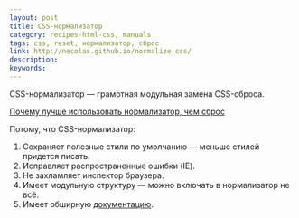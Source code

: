 ```yaml
---
layout: post
title: CSS-нормализатор
category: recipes-html-css, manuals
tags: css, reset, нормализатор, сброс
link: http://necolas.github.io/normalize.css/
description:
keywords:
---
```


<p>CSS-нормализатор — грамотная модульная замена CSS-сброса.</p>
<div class="panel panel-code"><div class="panel-heading"><p class="panel-title"><a href="#collapse_64" data-toggle="collapse" class="local-link">Почему лучше использовать нормализатор, чем сброс
</a></p></div><div class="panel-collapse collapse" id="collapse_64"><div class="panel-body">
<p>Потому, что CSS-нормализатор:</p>
<ol>
<li>Сохраняет полезные стили по умолчанию — меньше стилей придется писать.</li>
<li>Исправляет распространенные ошибки (IE).</li>
<li>Не захламляет инспектор браузера.</li>
<li>Имеет модульную структуру — можно включать в нормализатор не всё.</li>
<li>Имеет обширную <a href="https://github.com/necolas/normalize.css/wiki">документацию</a>.</li>
</ol>
</div></div></div>
